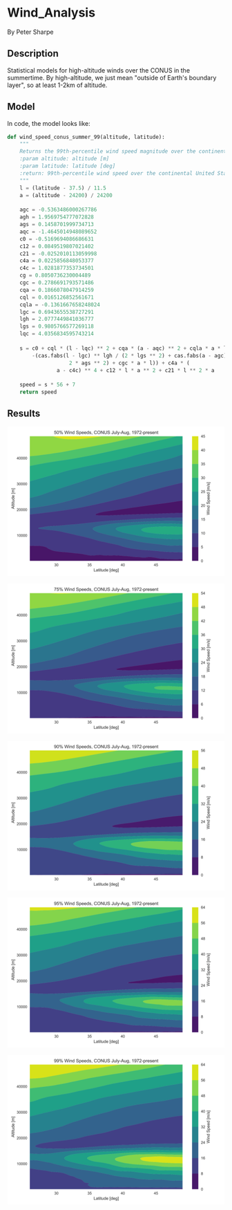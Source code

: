 # Wind_Analysis
 
By Peter Sharpe

## Description

Statistical models for high-altitude winds over the CONUS in the summertime. By high-altitude, we just mean "outside of Earth's boundary layer", so at least 1-2km of altitude.

## Model

In code, the model looks like:

```python
def wind_speed_conus_summer_99(altitude, latitude):
    """
    Returns the 99th-percentile wind speed magnitude over the continental United States (CONUS) in July-Aug. Aggregate of data from 1972 to 2019.
    :param altitude: altitude [m]
    :param latitude: latitude [deg]
    :return: 99th-percentile wind speed over the continental United States in the summertime. [m/s]
    """
    l = (latitude - 37.5) / 11.5
    a = (altitude - 24200) / 24200

    agc = -0.5363486000267786
    agh = 1.9569754777072828
    ags = 0.1458701999734713
    aqc = -1.4645014948089652
    c0 = -0.5169694086686631
    c12 = 0.0849519807021402
    c21 = -0.0252010113059998
    c4a = 0.0225856848053377
    c4c = 1.0281877353734501
    cg = 0.8050736230004489
    cgc = 0.2786691793571486
    cqa = 0.1866078047914259
    cql = 0.0165126852561671
    cqla = -0.1361667658248024
    lgc = 0.6943655538727291
    lgh = 2.0777449841036777
    lgs = 0.9805766577269118
    lqc = 4.0356834595743214

    s = c0 + cql * (l - lqc) ** 2 + cqa * (a - aqc) ** 2 + cqla * a * l + cg * cas.exp(
        -(cas.fabs(l - lgc) ** lgh / (2 * lgs ** 2) + cas.fabs(a - agc) ** agh / (
                    2 * ags ** 2) + cgc * a * l)) + c4a * (
                a - c4c) ** 4 + c12 * l * a ** 2 + c21 * l ** 2 * a

    speed = s * 56 + 7
    return speed
```

## Results

![50](wind_speeds_50.svg)

![75](wind_speeds_75.svg)

![90](wind_speeds_90.svg)

![95](wind_speeds_95.svg)

![99](wind_speeds_99.svg)
